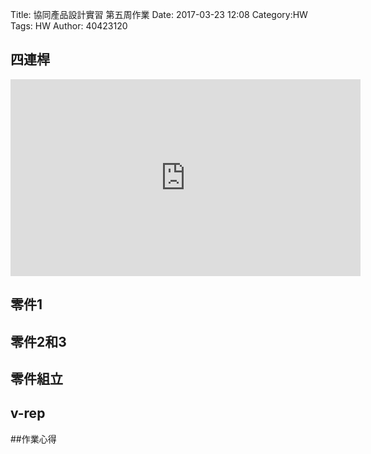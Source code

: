 Title: 協同產品設計實習  第五周作業
Date: 2017-03-23 12:08
Category:HW
Tags: HW
Author: 40423120 



<!-- PELICAN_END_SUMMARY -->



## 四連桿
<iframe width="560" height="315" src="https://www.youtube.com/embed/NA1x2dNeLBc" frameborder="0" allowfullscreen></iframe>

## 零件1

## 零件2和3


## 零件組立



## v-rep



##作業心得
